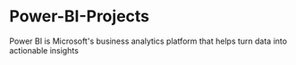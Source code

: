 # Power-BI-Projects
Power BI is Microsoft's business analytics platform that helps turn data into actionable insights
